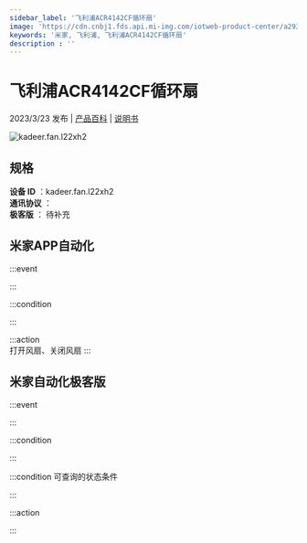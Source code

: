 ```yaml
---
sidebar_label: '飞利浦ACR4142CF循环扇'
image: 'https://cdn.cnbj1.fds.api.mi-img.com/iotweb-product-center/a293b93983b4698d99734b2f09c9d6b0_1675153577199.png?GalaxyAccessKeyId=AKVGLQWBOVIRQ3XLEW&Expires=9223372036854775807&Signature=vVqwNBqC74q+EphXGlB0T0fD9+0='
keywords: '米家, 飞利浦, 飞利浦ACR4142CF循环扇'
description : ''
---
```

# 飞利浦ACR4142CF循环扇

2023/3/23 发布 | [产品百科](https://home.mi.com/webapp/content/baike/product/index.html?model=kadeer.fan.l22xh2/) | [说明书](https://home.mi.com/views/introduction.html?model=kadeer.fan.l22xh2&region=cn)

![kadeer.fan.l22xh2](https://cdn.cnbj1.fds.api.mi-img.com/iotweb-product-center/a293b93983b4698d99734b2f09c9d6b0_1675153577199.png?GalaxyAccessKeyId=AKVGLQWBOVIRQ3XLEW&Expires=9223372036854775807&Signature=vVqwNBqC74q+EphXGlB0T0fD9+0=)

## 规格  
> 
**设备 ID** ：kadeer.fan.l22xh2  
**通讯协议** ：  
**极客版**  ： 待补充 


## 米家APP自动化  

:::event  

:::

:::condition  

:::

:::action   
打开风扇、关闭风扇
:::

## 米家自动化极客版  

:::event  

:::

:::condition  

:::

:::condition 可查询的状态条件  

:::

:::action  

:::

        
